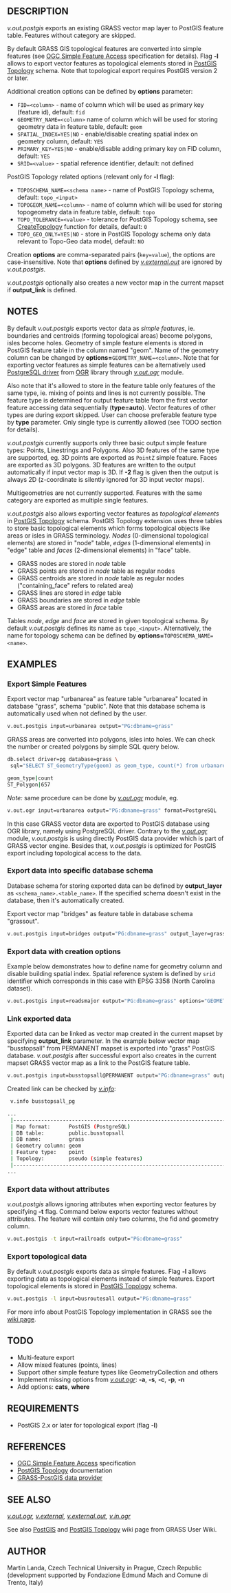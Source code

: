 ## DESCRIPTION

*v.out.postgis* exports an existing GRASS vector map layer to PostGIS
feature table. Features without category are skipped.

By default GRASS GIS topological features are converted into simple
features (see [OGC Simple Feature
Access](https://www.ogc.org/publications/standard/sfa/) specification
for details). Flag **-l** allows to export vector features as
topological elements stored in [PostGIS
Topology](https://postgis.net/docs/Topology.html) schema. Note that
topological export requires PostGIS version 2 or later.

Additional creation options can be defined by **options** parameter:

- `FID=<column>` - name of column which will be used as primary key
  (feature id), default: `fid`
- `GEOMETRY_NAME=<column>` name of column which will be used for storing
  geometry data in feature table, default: `geom`
- `SPATIAL_INDEX=YES|NO` - enable/disable creating spatial index on
  geometry column, default: `YES`
- `PRIMARY_KEY=YES|NO` - enable/disable adding primary key on FID
  column, default: `YES`
- `SRID=<value>` - spatial reference identifier, default: not defined

PostGIS Topology related options (relevant only for **-l** flag):

- `TOPOSCHEMA_NAME=<schema name>` - name of PostGIS Topology schema,
  default: `topo_<input>`
- `TOPOGEOM_NAME=<column>` - name of column which will be used for
  storing topogeometry data in feature table, default: `topo`
- `TOPO_TOLERANCE=<value>` - tolerance for PostGIS Topology schema, see
  [CreateTopology](https://postgis.net/docs/CreateTopology.html)
  function for details, default: `0`
- `TOPO_GEO_ONLY=YES|NO` - store in PostGIS Topology schema only data
  relevant to Topo-Geo data model, default: `NO`

Creation **options** are comma-separated pairs (`key=value`), the
options are case-insensitive. Note that **options** defined by
*[v.external.out](v.external.out.md)* are ignored by *v.out.postgis*.

*v.out.postgis* optionally also creates a new vector map in the current
mapset if **output_link** is defined.

## NOTES

By default *v.out.postgis* exports vector data as *simple features*, ie.
boundaries and centroids (forming topological areas) become polygons,
isles become holes. Geometry of simple feature elements is stored in
PostGIS feature table in the column named "geom". Name of the geometry
column can be changed by **options=**`GEOMETRY_NAME=<column>`. Note that
for exporting vector features as simple features can be alternatively
used [PostgreSQL
driver](https://gdal.org/en/stable/drivers/vector/pg.html) from
[OGR](https://gdal.org/) library through *[v.out.ogr](v.out.ogr.md)*
module.

Also note that it's allowed to store in the feature table only features
of the same type, ie. mixing of points and lines is not currently
possible. The feature type is determined for output feature table from
the first vector feature accessing data sequentially (**type=auto**).
Vector features of other types are during export skipped. User can
choose preferable feature type by **type** parameter. Only single type
is currently allowed (see TODO section for details).

*v.out.postgis* currently supports only three basic output simple
feature types: Points, Linestrings and Polygons. Also 3D features of the
same type are supported, eg. 3D points are exported as `PointZ` simple
feature. Faces are exported as 3D polygons. 3D features are written to
the output automatically if input vector map is 3D. If **-2** flag is
given then the output is always 2D (z-coordinate is silently ignored for
3D input vector maps).

Multigeometries are not currently supported. Features with the same
category are exported as multiple single features.

*v.out.postgis* also allows exporting vector features as *topological
elements* in [PostGIS Topology](https://postgis.net/docs/Topology.html)
schema. PostGIS Topology extension uses three tables to store basic
topological elements which forms topological objects like areas or isles
in GRASS terminology. *Nodes* (0-dimensional topological elements) are
stored in "node" table, *edges* (1-dimensional elements) in "edge" table
and *faces* (2-dimensional elements) in "face" table.

- GRASS nodes are stored in *node* table
- GRASS points are stored in *node* table as regular nodes
- GRASS centroids are stored in *node* table as regular nodes
  ("containing_face" refers to related area)
- GRASS lines are stored in *edge* table
- GRASS boundaries are stored in *edge* table
- GRASS areas are stored in *face* table

Tables *node*, *edge* and *face* are stored in given topological schema.
By default *v.out.postgis* defines its name as `topo_<input>`.
Alternatively, the name for topology schema can be defined by
**options=**`TOPOSCHEMA_NAME=<name>`.

## EXAMPLES

### Export Simple Features

Export vector map "urbanarea" as feature table "urbanarea" located in
database "grass", schema "public". Note that this database schema is
automatically used when not defined by the user.

```sh
v.out.postgis input=urbanarea output="PG:dbname=grass"
```

GRASS areas are converted into polygons, isles into holes. We can check
the number or created polygons by simple SQL query below.

```sh
db.select driver=pg database=grass \
 sql="SELECT ST_GeometryType(geom) as geom_type, count(*) from urbanarea group by geom_type"

geom_type|count
ST_Polygon|657
```

*Note:* same procedure can be done by *[v.out.ogr](v.out.ogr.md)*
module, eg.

```sh
v.out.ogr input=urbanarea output="PG:dbname=grass" format=PostgreSQL
```

In this case GRASS vector data are exported to PostGIS database using
OGR library, namely using PostgreSQL driver. Contrary to the
*[v.out.ogr](v.out.ogr.md)* module, *v.out.postgis* is using directly
PostGIS data provider which is part of GRASS vector engine. Besides
that, *v.out.postgis* is optimized for PostGIS export including
topological access to the data.

### Export data into specific database schema

Database schema for storing exported data can be defined by
**output_layer** as `<schema_name>.<table_name>`. If the specified
schema doesn't exist in the database, then it's automatically created.

Export vector map "bridges" as feature table in database schema
"grassout".

```sh
v.out.postgis input=bridges output="PG:dbname=grass" output_layer=grassout.bridges
```

### Export data with creation options

Example below demonstrates how to define name for geometry column and
disable building spatial index. Spatial reference system is defined by
`srid` identifier which corresponds in this case with EPSG 3358 (North
Carolina dataset).

```sh
v.out.postgis input=roadsmajor output="PG:dbname=grass" options="GEOMETRY_NAME=wkb_geometry,SPATIAL_INDEX=NO,SRID=3358"
```

### Link exported data

Exported data can be linked as vector map created in the current mapset
by specifying **output_link** parameter. In the example below vector map
"busstopsall" from PERMANENT mapset is exported into "grass" PostGIS
database. *v.out.postgis* after successful export also creates in the
current mapset GRASS vector map as a link to the PostGIS feature table.

```sh
v.out.postgis input=busstopsall@PERMANENT output="PG:dbname=grass" output_link=busstopsall_pg
```

Created link can be checked by *[v.info](v.info.md)*:

```sh
 v.info busstopsall_pg

...
 |----------------------------------------------------------------------------|
 | Map format:      PostGIS (PostgreSQL)                                      |
 | DB table:        public.busstopsall                                        |
 | DB name:         grass                                                     |
 | Geometry column: geom                                                      |
 | Feature type:    point                                                     |
 | Topology:        pseudo (simple features)                                  |
 |----------------------------------------------------------------------------|
...

```

### Export data without attributes

*v.out.postgis* allows ignoring attributes when exporting vector
features by specifying **-t** flag. Command below exports vector
features without attributes. The feature will contain only two columns,
the fid and geometry column.

```sh
v.out.postgis -t input=railroads output="PG:dbname=grass"
```

### Export topological data

By default *v.out.postgis* exports data as simple features. Flag **-l**
allows exporting data as topological elements instead of simple
features. Export topological elements is stored in [PostGIS
Topology](https://postgis.net/docs/Topology.html) schema.

```sh
v.out.postgis -l input=busroutesall output="PG:dbname=grass"
```

For more info about PostGIS Topology implementation in GRASS see the
[wiki page](https://grasswiki.osgeo.org/wiki/PostGIS_Topology).

## TODO

- Multi-feature export
- Allow mixed features (points, lines)
- Support other simple feature types like GeometryCollection and others
- Implement missing options from *[v.out.ogr](v.out.ogr.md)*: **-a**,
  **-s**, **-c**, **-p**, **-n**
- Add options: **cats**, **where**

## REQUIREMENTS

- PostGIS 2.x or later for topological export (flag **-l**)

## REFERENCES

- [OGC Simple Feature
  Access](https://www.ogc.org/publications/standard/sfa/) specification
- [PostGIS Topology](https://postgis.net/docs/Topology.html)
  documentation
- [GRASS-PostGIS data
  provider](https://grass.osgeo.org/programming8/vlibPg.html)

## SEE ALSO

*[v.out.ogr](v.out.ogr.md), [v.external](v.external.md),
[v.external.out](v.external.out.md), [v.in.ogr](v.in.ogr.md)*

See also [PostGIS](https://grasswiki.osgeo.org/wiki/PostGIS) and
[PostGIS Topology](https://grasswiki.osgeo.org/wiki/PostGIS_Topology)
wiki page from GRASS User Wiki.

## AUTHOR

Martin Landa, Czech Technical University in Prague, Czech Republic
(development supported by Fondazione Edmund Mach and Comune di Trento,
Italy)
